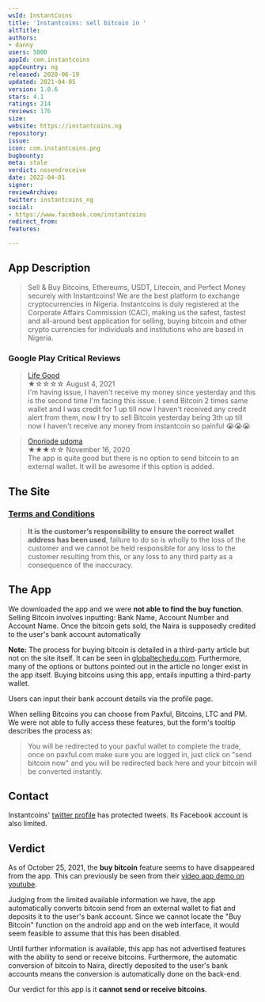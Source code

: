 ```yaml
---
wsId: InstantCoins
title: 'Instantcoins: sell bitcoin in '
altTitle: 
authors:
- danny
users: 5000
appId: com.instantcoins
appCountry: ng
released: 2020-06-19
updated: 2021-04-05
version: 1.0.6
stars: 4.1
ratings: 214
reviews: 176
size: 
website: https://instantcoins.ng
repository: 
issue: 
icon: com.instantcoins.png
bugbounty: 
meta: stale
verdict: nosendreceive
date: 2022-04-01
signer: 
reviewArchive: 
twitter: instantcoins_ng
social:
- https://www.facebook.com/instantcoins
redirect_from: 
features: 

---
```


## App Description

> Sell & Buy Bitcoins, Ethereums, USDT, Litecoin, and Perfect Money securely with Instantcoins! We are the best platform to exchange cryptocurrencies in Nigeria. Instantcoins is duly registered at the Corporate Affairs Commission (CAC), making us the safest, fastest and all-around best application for selling, buying bitcoin and other crypto currencies for individuals and institutions who are based in Nigeria.

### Google Play Critical Reviews

> [Life Good](https://play.google.com/store/apps/details?id=com.instantcoins&reviewId=gp%3AAOqpTOEnFdTEWXPTZG6yUgSKhB8kBye8zSoxcWT63Zh276KiUwudmJeCTLn6UKw2uVKaCO6YhfB_Rk7WufkIaQ)<br>
  ★☆☆☆☆ August 4, 2021 <br>
       I'm having issue, I haven't receive my money since yesterday and this is the second time I'm facing this issue. I send Bitcoin 2 times same wallet and I was credit for 1 up till now I haven't received any credit alert from them, now I try to sell Bitcoin yesterday being 3th up till now I haven't receive any money from instantcoin so painful 😭😭😭
       
> [Onoriode udoma](https://play.google.com/store/apps/details?id=com.instantcoins&reviewId=gp%3AAOqpTOHyjdrgb9KNNdiZOuRIgLKpebaG_ZkooGQf92Q_i-LvIGmehB2_qOS7hY8u6MMQBc3cmpiWPZ2SHVeBrw)<br>
  ★★★☆☆ November 16, 2020 <br>
       The app is quite good but there is no option to send bitcoin to an external wallet. It will be awesome if this option is added. 

## The Site

### [Terms and Conditions](https://instantcoins.ng/home/terms-and-conditions)

> **It is the customer’s responsibility to ensure the correct wallet address has been used**, failure to do so is wholly to the loss of the customer and we cannot be held responsible for any loss to the customer resulting from this, or any loss to any third party as a consequence of the inaccuracy.

## The App

We downloaded the app and we were **not able to find the buy function**. Selling Bitcoin involves inputting: Bank Name, Account Number and Account Name. Once the bitcoin gets sold, the Naira is supposedly credited to the user's bank account automatically

**Note:** The process for buying bitcoin is detailed in a third-party article but not on the site itself. It can be seen in [globaltechedu.com](https://www.globaltechedu.com/2020/10/how-to-buy-and-sell-perfect-money-or-bitcoin-on-instantcoins.html). Furthermore, many of the options or buttons pointed out in the article no longer exist in the app itself. Buying bitcoins using this app, entails inputting a third-party wallet.

Users can input their bank account details via the profile page. 

When selling Bitcoins you can choose from Paxful, Bitcoins, LTC and PM. We were not able to fully access these features, but the form's tooltip describes the process as:

> You will be redirected to your paxful wallet to complete the trade, once on paxful.com make sure you are logged in, just click on "send bitcoin now" and you will be redirected back here and your bitcoin will be converted instantly. 

## Contact

Instantcoins' [twitter profile](https://twitter.com/BitcoinWalletz/status/1452549465772986370) has protected tweets. Its Facebook account is also limited.

## Verdict

As of October 25, 2021, the **buy bitcoin** feature seems to have disappeared from the app. This can previously be seen from their [video app demo on youtube](https://www.youtube.com/watch?v=kg5ZXD4us5Q).

Judging from the limited available information we have, the app automatically converts bitcoin send from an external wallet to fiat and deposits it to the user's bank account. Since we cannot locate the "Buy Bitcoin" function on the android app and on the web interface, it would seem feasible to assume that this has been disabled. 

Until further information is available, this app has not advertised features with the ability to send or receive bitcoins. Furthermore, the automatic conversion of bitcoin to Naira, directly deposited to the user's bank accounts means the conversion is automatically done on the back-end. 

Our verdict for this app is it **cannot send or receive bitcoins**.

